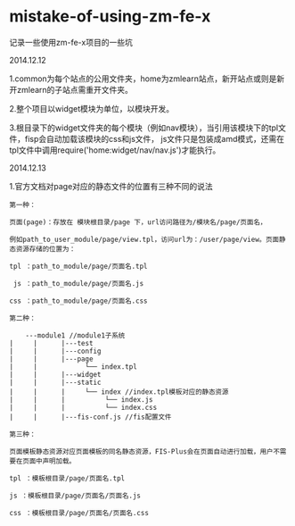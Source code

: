 mistake-of-using-zm-fe-x
========================

记录一些使用zm-fe-x项目的一些坑


2014.12.12

  1.common为每个站点的公用文件夹，home为zmlearn站点，新开站点或则是新开zmlearn的子站点需重开文件夹。
  
  2.整个项目以widget模块为单位，以模块开发。
  
  3.根目录下的widget文件夹的每个模块（例如nav模块），当引用该模块下的tpl文件，fisp会自动加载该模块的css和js文件，
    js文件只是包装成amd模式，还需在tpl文件中调用require('home:widget/nav/nav.js')才能执行。
    
2014.12.13

  1.官方文档对page对应的静态文件的位置有三种不同的说法
  
    第一种：
    
    页面(page)：存放在 模块根目录/page 下，url访问路径为/模块名/page/页面名，
    
    例如path_to_user_module/page/view.tpl，访问url为：/user/page/view。页面静态资源存储的位置为：

    tpl ：path_to_module/page/页面名.tpl
    
     js ：path_to_module/page/页面名.js
     
    css ：path_to_module/page/页面名.css
    
    第二种：
    
        ---module1 //module1子系统
    |     |      |---test
    |     |      |---config
    |     |      |---page
    |     |            └── index.tpl
    |     |      |---widget
    |     |      |---static
    |     |      |     └── index //index.tpl模板对应的静态资源
    |     |      |          └── index.js
    |     |      |          └── index.css
    |     |      |---fis-conf.js //fis配置文件
    
    第三种：
    
    页面模板静态资源对应页面模板的同名静态资源，FIS-Plus会在页面自动进行加载，用户不需要在页面中声明加载。
    
    tpl ：模板根目录/page/页面名.tpl
    
    js ：模板根目录/page/页面名/页面名.js
    
    css ：模板根目录/page/页面名/页面名.css

  
  
